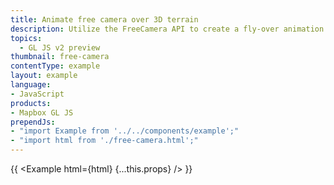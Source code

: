 ```yaml
---
title: Animate free camera over 3D terrain
description: Utilize the FreeCamera API to create a fly-over animation above 3D terrain
topics:
  - GL JS v2 preview
thumbnail: free-camera
contentType: example
layout: example
language:
- JavaScript
products:
- Mapbox GL JS
prependJs:
- "import Example from '../../components/example';"
- "import html from './free-camera.html';"
---
```


{{ <Example html={html} {...this.props} /> }}
